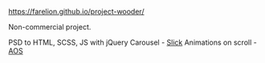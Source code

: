 
https://farelion.github.io/project-wooder/

Non-commercial project.

PSD to HTML, SCSS, JS with jQuery
Carousel - [Slick](https://kenwheeler.github.io/slick/)
Animations on scroll  - [AOS](https://michalsnik.github.io/aos/)
